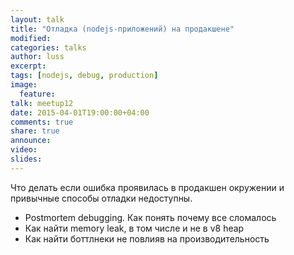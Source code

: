 ```yaml
---
layout: talk
title: "Отладка (nodejs-приложений) на продакшене"
modified:
categories: talks
author: luss
excerpt:
tags: [nodejs, debug, production]
image:
  feature:
talk: meetup12
date: 2015-04-01T19:00:00+04:00
comments: true
share: true
announce:  
video: 
slides: 
---
```


Что делать если ошибка проявилась в продакшен окружении и привычные способы отладки недоступны.

 - Postmortem debugging. Как понять почему все сломалось
 - Как найти memory leak, в том числе и не в v8 heap
 - Как найти боттлнеки не повлияв на производительность